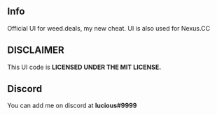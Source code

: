 ## Info
Official UI for weed.deals, my new cheat. UI is also used for Nexus.CC

## DISCLAIMER
This UI code is **LICENSED UNDER THE MIT LICENSE.**

## Discord
You can add me on discord at **__lucious#9999__**
